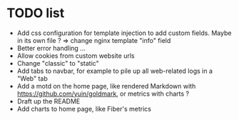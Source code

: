 # TODO list

- Add css configuration for template injection to add custom fields. Maybe in its own file ? => change nginx template "info" field
- Better error handling ...
- Allow cookies from custom website urls
- Change "classic" to "static"
- Add tabs to navbar, for example to pile up all web-related logs in a "Web" tab
- Add a motd on the home page, like rendered Markdown with https://github.com/yuin/goldmark, or metrics with charts ?
- Draft up the README
- Add charts to home page, like Fiber's metrics
